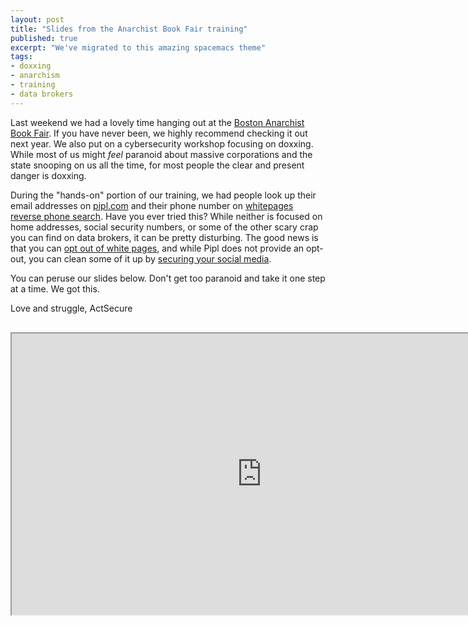 ```yaml
---
layout: post
title: "Slides from the Anarchist Book Fair training"
published: true
excerpt: "We've migrated to this amazing spacemacs theme"
tags:
- doxxing
- anarchism
- training
- data brokers
---
```


Last weekend we had a lovely time hanging out at the [Boston Anarchist Book Fair](http://bostonanarchistbookfair.org/). If you have never been, we highly recommend checking it out next year. We also put on a cybersecurity workshop focusing on doxxing. While most of us might *feel* paranoid about massive corporations and the state snooping on us all the time, for most people the clear and present danger is doxxing.

During the "hands-on" portion of our training, we had people look up their email addresses on [pipl.com](http://www.pipl.com) and their phone number on [whitepages reverse phone search](http://www.whitepages.com). Have you ever tried this? While neither is focused on home addresses, social security numbers, or some of the other scary crap you can find on data brokers, it can be pretty disturbing. The good news is that you can [opt out of white pages](http://www.whitepages.com/suppression_requests), and while Pipl does not provide an opt-out, you can clean some of it up by [securing your social media](https://github.com/actsecure/resources/wiki/Securing-your-Facebook-profile).

You can peruse our slides below. Don't get too paranoid and take it one step at a time. We got this.

Love and struggle,
ActSecure

<iframe style="margin: 1.875rem auto 0 auto !important;
    width: 800px !important;
    display: block !important;
    height: 450px !important;
    padding: 0 !important;" src="https://cryptpad.fr/slide/#/1/view/IUpO2DmnQr5fX7x9y180-g/UGO6azhcQSb8HyRAIiLh1ITRJnh1IBo+dvIQ3K5r1q8/embed/present/"></iframe>
